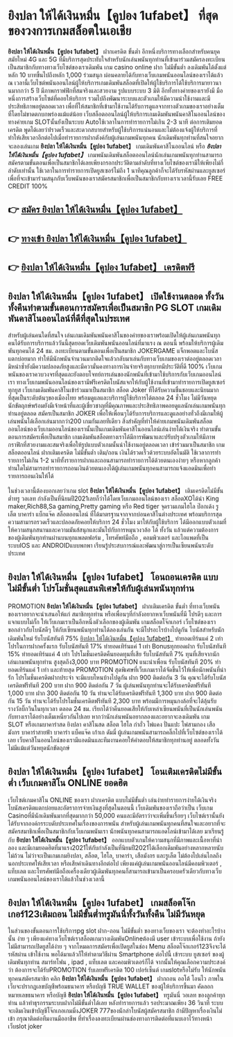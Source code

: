 # ยิงปลา ให้ได้เงินหมื่น【คูปอง 1ufabet】  ที่สุดของวงการเกมสล็อตในเอเชีย

**ยิงปลา ให้ได้เงินหมื่น【คูปอง 1ufabet】** ฝากเครดิต ขั้นต่ำ  อีกหนึ่งบริการทางเลือกสำหรับคนยุคสมัยใหม่ 4G และ 5G ที่มีบริการสุดประทับใจสำหรับนักเล่นพนันทุกท่านที่เข้ามาร่วมสมัครลงทะเบียนเป็นสมาชิกกับทางทางเว็บไซต์ของเราเดิมพัน เกม casino online ฝาก ไม่มีขั้นต่ำ ลงเดิมพันได้ตั้งแต่ หลัก 10 บาทขึ้นไปถึงหลัก 1,000 ร่วมสนุก ผ่อนคลายได้กับทางเว็บเกมพนันออนไลน์ของเราได้แล้ว ณ เวลานี้เว็บไซต์พนันออนไลน์ผู้ให้บริการเกมเดิมพันสล็อตที่เปิดให้ผู้ใช้บริการได้ใช้บริการมายาวนานมากกว่า 5 ปี มีภาพกราฟฟิกที่สมจริงและสวยงาม รูปแบบระบบ 3 มิติ
อีกทั้งทางค่ายของเรายังมี มือหนึ่งการสร้างเว็บไซต์ที่คอยให้บริการ  รวมไปถึงพัฒนาระบบและตัวเกมให้มีความน่าใช้งานและมีประสิทธิภาพอยู่ตลอดเวลา เพื่อที่ให้สมาชิกที่เข้ามาใช้งานได้รับการดูแลจากทางตัวเกมของเราอย่างเต็มที่โดยไม่ขาดตกบกพร่องแม้แต่น้อย เว็บสล็อตออนไลน์ผู้ให้บริการเกมเดิมพันพนันคาสิโนออนไลน์ของทางค่ายเกม  SLOTนั้นยังเป็นระบบ Autoใช้เวลาในการทำรายการไม่เกิน 2-3 นาที ต่อการเติมยอดเครดิต พูดได้เลยว่าIรวดเร็วและสะดวกสบายสำหรับผู้ใช้บริการแน่นอนและไม่ต้องแจ้งผู้ให้บริการที่ทำให้เสียเวลาอีกต่อไปเมื่อทำรายการฝากตังค์กับผู้เล่นเกมพนันทุกคน
นักเดิมพันทุกท่านที่สนใจอยากจะลองเล่นเกม **ยิงปลา ให้ได้เงินหมื่น【คูปอง 1ufabet】** เกมเดิมพันคาสิโนออนไลน์ หรือ ***ยิงปลา ให้ได้เงินหมื่น【คูปอง 1ufabet】*** เกมพนันเดิมพันสล็อตออนไลน์นักเล่นเกมพนันทุกท่านสามารถสมัครตามขั้นตอนเพื่อเป็นสมาชิกได้เลยเพียงกรอกประวัติตามลำดับที่ทางเว็บไซต์ของเรามีให้เพียงไม่กี่ลำดับเท่านั้น ใช้เวลาในการทำรายการเปิดยูสเซอร์ไม่ถึง 1 นาทีคุณลูกค้าก็จะได้รับรหัสผ่านและยูสเซอร์เพื่อที่จะเข้ามาร่วมสนุกกับเว็บพนันของเราสมัครสมาชิกเพื่อเป็นสมาชิกกับทางเราเวลานี้รับเลย FREE CREDIT 100%

## 👉 [สมัคร ยิงปลา ให้ได้เงินหมื่น【คูปอง 1ufabet】](https://archa888.com/)
## 👉 [ทางเข้า ยิงปลา ให้ได้เงินหมื่น【คูปอง 1ufabet】](https://archa888.com/)
## 👉 [ยิงปลา ให้ได้เงินหมื่น【คูปอง 1ufabet】 เครดิตฟรี](https://archa888.com/)

## ยิงปลา ให้ได้เงินหมื่น【คูปอง 1ufabet】 เปิดใช้งานตลอด ทั้งวัน ทั้งคืนทำตามขั้นตอนการสมัครเพื่อเป็นสมาชิก  PG SLOT เกมเดิมพันคาสิโนออนไลน์ที่ดีที่สุดในประเทศ

สำหรับผู้เล่นคนใดที่สนใจ เล่นเกมเดิมพันพนันคาสิโนของค่ายของเราพร้อมเปิดให้ผู้เล่นเกมพนันทุกคนได้รับการบริการแล้ววันนี้สุดยอดเว็บเดิมพันพนันออนไลน์ที่มาแรง ณ ตอนนี้ พร้อมให้บริการผู้เดิมพันทุกคนได้ 24 ชม. ลงทะเบียนตามขั้นตอนเพื่อเป็นสมาชิก JOKERGAME แจ็กพอตและโบนัสแตกบ่อยมาก ทำให้มีนักพนันจำนวนมากติดใจแล้วกลับมาเล่นกับทางเว็บเกมของเราต่ออยู่ตลอดเวลา มิหนำซ้ำยังมีความปลอดภัยสูงและมีความั่นคงทางการเงินจ่ายจริงทุกบาทมีประวัติที่ดี 100% เว็บเกมพนันของเราควบวงจรที่สุดและยังตอบโจทย์การเล่นของนักพนันที่เข้ามาใช้บริการกับเว็บเกมออนไลน์เรา
ทางเว็บเกมพนันออนไลน์ของเรามีฟรีเครดิตโบนัสแจกให้กับผู้ใช้งานที่เข้ามาทำรายการเปิดยูสเซอร์ทุกยูส เว็บเกมเดิมพันคาสิโนเข้าร่วมมาเป็นสมาชิก สล็อต Joker ที่ได้รับความชื่นชอบและนิยมมากที่สุดเป็นระดับต้นๆของเมืองไทย พร้อมดูแลและบริการผู้ใช้บริการได้ตลอด 24 ชั่วโมง ไม่มีวันหยุดนักขัตฤกษ์พร้อมยังมีเจ้าหน้าที่และผู้เชี่ยวชาญที่มีคุณภาพและประสิทธิภาพคอยดูแลนักเล่นเกมพนันทุกท่านอยู่ตลอด สมัครเป็นสมาชิก JOKER เพื่อให้เพื่อนๆได้รับการบริการและดูแลอย่างทั่วถึงมีเกมให้ผู้เล่นพนันได้เลือกเล่นมากกว่า200 เกมกันเลยทีเดียว
สิ่งสำคัญที่ทำให้ค่ายเกมพนันเดิมพันสล็อตออนไลน์ของเว็บเกมออนไลน์ของเรานั้นเป็นเกมเดิมพันคาสิโนออนไลน์เล่นง่ายได้เงินจริง ทำตามขั้นตอนการสมัครเพื่อเป็นสมาชิก  เกมเดิมพันสล็อตทางเราได้มีการพัฒนาและปรับปรุงตัวเกมให้มีภาพกราฟิกที่สวยงามและสมจริงเพื่อให้รูปแบบตัวเกมนั้นน่าใช้งานอยู่ตลอดเวลา เข้าร่วมมาเป็นสมาชิก เกมสล็อตออนไลน์ ฝากเติมเครดิต ไม่มีขั้นต่ำ เติม/ถอน เงินได้รวดเร็วด้วยระบบอัตโนมัติ ใช้เวลาการทำรายการไม่เกิน 1-2 นาทีทั้งรายการฝากและถอนสามารถทำรายการได้ด้วยตนเองง่ายๆ หรือหากลูกค้าท่านใดไม่สามารถทำรายการถอนเงินด้วยตนเองได้ผู้เล่นเกมพนันทุกคนสามารถแจ้งแอดมินเพื่อทำรายการถอนเงินให้ได้

ในช่วงเวลานี้ต้องบอกเลยว่าเกม slot  **ยิงปลา ให้ได้เงินหมื่น【คูปอง 1ufabet】** เติมเครดิตไม่มีขั้นต่ำทรู วอเลท กำลังเป็นที่นิยมปี2021เลยก็ว่าได้โดยเว็บเกมออนไลน์ของเรา สล็อตXOได้นำ  King maker,Rich88,Sa gaming,Pretty gaming  หรือ Red tiger จุดรวมเกมไฮโล ป๊อกเด้ง รูเล็ต บาคาร่า แบ็กแจ๊ค สล็อตออนไลน์ ที่ได้มาตรฐานจากจากบ่อนคาสิโนต่างประเทศ พร้อมบริการสุดความสามารถรวดเร็วและปลอดภัยคอยให้บริการ 24 ชั่วโมง มาให้กับผู้ใช้บริการ ได้มีออกแบบตัวเกมที่ให้ความสนุกสนานและความมันส์สนุกและมันไปกับการหมุนวงวล้อ ได้ ทั้งวัน แล้วแต่ความต้องการของผู้เดิมพันทุกท่านผ่านบนทุกแพลตฟอร์ม , โทรศัพท์มือถือ , คอมพิวเตอร์ และไอแพดที่เป็นระบบIOS และ ANDROIDแบบพกพา เรียนรู้ประสบการณ์และพัฒนาสู่การเป็นเซียนพนันระดับประเทศ

## ยิงปลา ให้ได้เงินหมื่น【คูปอง 1ufabet】 โอนถอนเครดิต แบบไม่มีขั้นต่ำ โปรโมชั่นสุดแสนพิเศษให้กับผู้เล่นพนันทุกท่าน

 PROMOTION  **ยิงปลา ให้ได้เงินหมื่น【คูปอง 1ufabet】** ฝากเติมเครดิต ขั้นต่ำ ที่ทางเว็บพนันของเราอยากจะนำเสนอให้แก่  สมาชิกทุกท่าน หรือเพื่อนๆที่กำลังอยากหาเว็บพนันที่มี โปรดีๆ และการแจกแบบไม่กั๊ก ให้เว็บเกมเราเป็นอีกหนึ่งตัวเลือกของผู้เดิมพัน เกมสล็อตโจ๊กเกอร์ เว็บไซต์ของเรา ขอกล่าวกับโบนัสดีๆ ให้กับเซียนพนันทุกท่านได้ลองเล่นกัน จะมีโปรอะไรบ้างไปดูกัน
โบนัสสำหรับนักเดิมพันใหม่ รับโบนัสทันที 75% [ยิงปลา ให้ได้เงินหมื่น【คูปอง 1ufabet】](https://archa888.com/) ทำยอดเทิร์นแค่ 2 เท่า
โปรในการฝากครั้งแรก รับโบนัสทันที 17% ทำยอดเทิร์นแค่ 1 เท่า
Bonusทุกยอดฝาก รับโบนัสทันที 15% ทำยอดเทิร์นแค่ 4 เท่า
โปรโมชั่นเครดิตคืนยอดทุนที่เสีย รับโบนัสทันที 7% ทุนที่เสียจากนักเล่นเกมพนันทุกท่าน สูงสุดถึง3,000 บาท
 PROMOTION แนะนำเพื่อน รับโบนัสทันที 20% ทำยอดเทิร์นแค่ 1 เท่า
และท้ายสุด PROMOTION สุดพิเศษที่เว็บเกมเราได้จัดขึ้นไว้ให้เพื่อนักพนันที่น่ารัก โปรโมชั่นเครดิตฝากประจำ จะมีแบบไหนบ้างไปดูกัน
ฝาก 900 ติดต่อกัน 3 วัน คุณจะได้รับโบนัสเครดิตฟรีทันที 200 บาท
ฝาก 900 ติดต่อกัน 7 วัน ผู้เล่นพนันทุกท่านจะได้รับเครดิตฟรีทันที 1,000 บาท
ฝาก 300 ติดต่อกัน 10 วัน ท่านจะได้รับเครดิตฟรีทันที 1,300 บาท
ฝาก 900 ติดต่อกัน 15 วัน ท่านจะได้รับโปรโมชั่นเครดิตฟรีทันที 2,300 บาท
พร้อมมีการหมุนกงล้อที่จะได้ลุ้นรับรางวัลบิ๊กวินในทุกเวลา ตลอด 24 ชม. เรียกได้ว่าคืนยอดเสียให้กับเหล่าเซียนพนันที่เป็นนักเล่นพนันกับทางเราได้อย่างเต็มเหนี่ยวกันไปเลย หากว่านักเล่นพนันอยากลองและอยากจะลงเดิมพัน เกม SLOT หรือเกมบาคาร่าสด ยิงปลา คาสิโนสด สล็อต ไฮโล กำถั่ว ไพ่แคง ปั่นแปะ ไพ่สามกอง เสือมังกร บาคาร่าสายฟ้า บาคาร่า แบ็คแจ๊ค เก้าเก ดัมมี่ ผู้เล่นเกมพนันสามารถคลิ๊กไปที่เว็บไซต์ของเราได้เลย เว็บคาสิโนออนไลน์ของเรามีแอดมินและทีมงานคอยให้คำตอบให้สมาชิกทุกท่านอยู่ ตลอดทั้งวัน ไม่มีแม้แต่วันหยุดนักขัตฤกษ์

## ยิงปลา ให้ได้เงินหมื่น【คูปอง 1ufabet】 โอนเติมเครดิตไม่มีขั้นต่ำ  เว็บเกมคาสิโน ONLINE ยอดฮิต

เว็บไซต์เกมคาสิโน ONLINE ของเรา ฝากเครดิต แบบไม่มีขั้นต่ำ เล่นง่ายทำรายการง่ายได้เงินจริง โบนัสเครดิตแตกบ่อยและอัตราการจ่ายเงินสูงที่สุดในตอนนี้ เว็บเดิมพันของเราถือว่าเป็น เว็บเกม Casinoที่มีนักเดิมพันมากที่สุดมากกว่า 50,000 คนและมีอัตราว่าจะเพิ่มขึ้นเรื่อยๆ เว็บไซต์เรานั้นยังได้รับจากองค์กรระบดับประเทศในเรื่องของการพนัน สำหรับผู้เล่นเกมพนันทุกคนที่สนใจและอยากที่จะสมัครสมาชิกเพื่อเป็นสมาชิกกับเว็บเกมพนันเรา นักพนันทุกคนสามารถแอดไลน์เข้ามาได้เลย
	มาเรียนรู้กับ **ยิงปลา ให้ได้เงินหมื่น【คูปอง 1ufabet】** ออกแบบตัวเกมให้ความสนุกที่มีภาพและเนื้อหาที่น่าลอง และมีเกมยอดฮิตที่มาแรง2021ให้กับกำลังเป็นที่นิยมปี2021ได้เลือกเดิมพันอย่างหลากหลายนับไม่ถ้วน  ไม่ว่าจะเป็นเกมเกมยิงปลา, สล็อต, ไฮโล, บาคาร่า, เสือมังกร และรูเล็ต ไม่ต้องไปเล่นไกลถึงนอกประเทศให้เสียเวลา หรือเสียค่าเดินทางอีกต่อไป เพียงแค่ผู้เล่นเกมพนันออนไลน์มีคอมพิวเตอร์ , แท็บเลต และโทรศัพท์มือถือเครื่องเดียวผู้เดิมพันทุกคนก็สามารถเข้ามาเป็นครอบครัวเดียวกับทางเว็บเกมพนันออนไลน์ของเราได้แล้วในช่วงเวลานี้

## ยิงปลา ให้ได้เงินหมื่น【คูปอง 1ufabet】 เกมสล็อตโจ๊กเกอร์123เติมถอน ไม่มีขั้นต่ำทรูมันนี่ทั้งวันทั้งคืน ไม่มีวันหยุด

ในส่วนของขั้นตอนการใช้บริการpg slot ฝาก-ถอน ไม่มีขั้นต่ำ ของทางเว็บของเรา จะต้องทำอะไรบ้างนั้น ง่าย ๆ เพียงแค่ทางเว็บไซต์เราสล็อตเกมวางเดิมพันOnlineต้องมี user เข้าระบบเพื่อใช้งาน ถ้ายังไม่มีสามารถเปิดยูสได้ง่าย ๆ จากโหมดการสมัครเพื่อเปิดยูสในช่อง Menu สล็อตโจ๊กเกอร์123จึงจะได้ รหัสผ่าน เข้าใช้งาน พอได้มาแล้วก็ให้ทำตามวิธีผ่าน Smartphone ต่อไปนี้
เข้าระบบ ยูสเซอร์  ของผู้เดิมพันทุกท่าน สมาร์ทโฟน , ipad , แท็บเลต และคอมพิวเตอร์ก็ได้
จากนั้นให้คุณเลือกความประสงค์ว่า ต้องการจะได้รับPROMOTION รับเลยฟรีเครดิต 100 เปอร์เซ็นต์  เกมslotหรือไม่รับ
ให้นักพนันทุกคนสมัครสมาชิก คลิก **ยิงปลา ให้ได้เงินหมื่น【คูปอง 1ufabet】** ฝากถอน ออโต้ โอนไว ภาพในเว็บจะปรากฏเลขบัญชีพร้อมธนาคาร หรือบัญชี TRUE WALLET ของผู้ให้บริการขึ้นมา
คัดลอกหมายเลขธนาคาร หรือบัญชี **ยิงปลา ให้ได้เงินหมื่น【คูปอง 1ufabet】** ทรูมันนี่ วอเลท ของลูกค้าทุกท่าน แล้วทำธุรกรรมระบบฝากไม่มีขั้นต่ำได้เลย
หลังทำรายการแล้ว รอประมาณเพียง 36 วินาที ระบบจะเติมเงินเข้าบัญชีโจ๊กเกอเกมมิ่งJOKER 777ของนักล่าโบนัสผู้สมัครสมาชิก
ถ้ามีปัญหาเรื่องเงินไม่เข้า กรุณาติดต่อทีมงานมืออาชีพ ที่ทำเรื่องลงทะเบียนผ่านช่องทางการติดต่อที่แนบเอาไว้ทางหน้าเว็บslot joker


